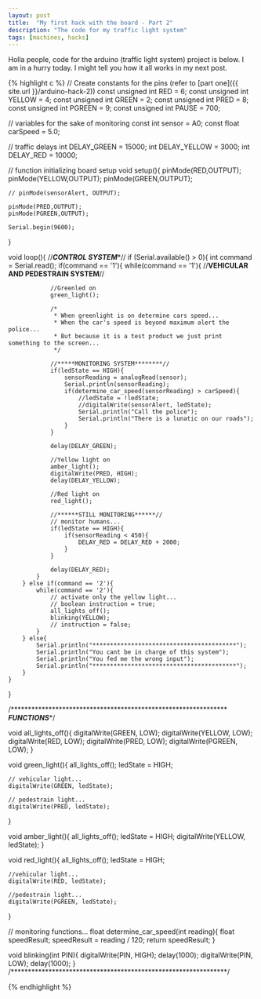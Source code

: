 ```yaml
---
layout: post
title:  "My first hack with the board - Part 2"
description: "The code for my traffic light system"
tags: [machines, hacks]
---
```


Holla people, code for the arduino (traffic light system) project is below. I am in a hurry today. I might tell you how it all works in my next post.

{% highlight c %}
// Create constants for the pins (refer to [part one]({{ site.url }}/arduino-hack-2))
const unsigned int RED = 6;
const unsigned int YELLOW = 4;
const unsigned int GREEN = 2;
const unsigned int PRED = 8;
const unsigned int PGREEN = 9;
const unsigned int PAUSE = 700;

// variables for the sake of monitoring
const int sensor = A0;
const float carSpeed = 5.0;

// traffic delays
int DELAY_GREEN = 15000;
int DELAY_YELLOW = 3000;
int DELAY_RED = 10000;

// function initializing board setup
void setup(){
    pinMode(RED,OUTPUT);
    pinMode(YELLOW,OUTPUT);
    pinMode(GREEN,OUTPUT);

    // pinMode(sensorAlert, OUTPUT);

    pinMode(PRED,OUTPUT);
    pinMode(PGREEN,OUTPUT);

    Serial.begin(9600);
}

void loop(){
    //*****CONTROL SYSTEM******//
    if (Serial.available() > 0){
        int command = Serial.read();
        if(command == '1'){
            while(command == '1'){
                //******VEHICULAR AND PEDESTRAIN SYSTEM******//

                //Greenled on
                green_light();

                /*
                 * When greenlight is on determine cars speed...
                 * When the car's speed is beyond maximum alert the police...
                 * But because it is a test product we just print something to the screen...
                 */

                //*****MONITORING SYSTEM********//
                if(ledState == HIGH){
                    sensorReading = analogRead(sensor);
                    Serial.println(sensorReading);
                    if(determine_car_speed(sensorReading) > carSpeed){
                        //ledState = !ledState;
                        //digitalWrite(sensorAlert, ledState);
                        Serial.println("Call the police");
                        Serial.println("There is a lunatic on our roads");
                    }
                }

                delay(DELAY_GREEN);

                //Yellow light on
                amber_light();
                digitalWrite(PRED, HIGH);
                delay(DELAY_YELLOW);

                //Red light on
                red_light();

                //******STILL MONITORING******//
                // monitor humans...
                if(ledState == HIGH){
                    if(sensorReading < 450){
                        DELAY_RED = DELAY_RED + 2000;
                    }
                }

                delay(DELAY_RED);
            }
        } else if(command == '2'){
            while(command == '2'){
                // activate only the yellow light...
                // boolean instruction = true;
                all_lights_off();
                blinking(YELLOW);
                // instruction = false;
            }
        } else{
            Serial.println("*****************************************");
            Serial.println("You cant be in charge of this system");
            Serial.println("You fed me the wrong input");
            Serial.println("*****************************************");
        }
    }
}

/***************************************************************
***************************FUNCTIONS****************************/

void all_lights_off(){
    digitalWrite(GREEN, LOW);
    digitalWrite(YELLOW, LOW);
    digitalWrite(RED, LOW);
    digitalWrite(PRED, LOW);
    digitalWrite(PGREEN, LOW);
}

void green_light(){
    all_lights_off();
    ledState = HIGH;

    // vehicular light...
    digitalWrite(GREEN, ledState);

    // pedestrain light...
    digitalWrite(PRED, ledState);
}

void amber_light(){
    all_lights_off();
    ledState = HIGH;
    digitalWrite(YELLOW, ledState);
}

void red_light(){
    all_lights_off();
    ledState = HIGH;

    //vehicular light...
    digitalWrite(RED, ledState);

    //pedestrain light...
    digitalWrite(PGREEN, ledState);
}

// monitoring functions...
float determine_car_speed(int reading){
    float speedResult;
    speedResult = reading / 120;
    return speedResult;
}

void blinking(int PIN){
    digitalWrite(PIN, HIGH);
    delay(1000);
    digitalWrite(PIN, LOW);
    delay(1000);
}
/***************************************************************/

{% endhighlight %}
